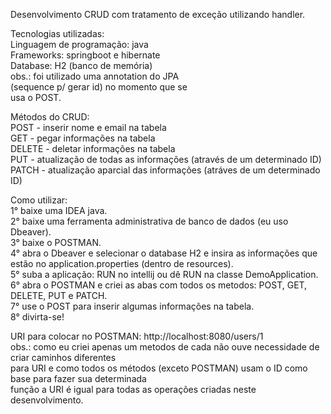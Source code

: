 Desenvolvimento CRUD com tratamento de exceção utilizando handler. 

Tecnologias utilizadas: <br>
Linguagem de programação: java <br>
Frameworks: springboot e hibernate <br>
Database: H2 (banco de memória) <br>
obs.: foi utilizado uma annotation do JPA <br> 
(sequence p/ gerar id) no momento que se <br>
usa o POST. <br>

Métodos do CRUD: <br>
POST - inserir nome e email na tabela <br>
GET - pegar informações na tabela <br>
DELETE - deletar informações na tabela <br>
PUT - atualização de todas as informações (através de um determinado ID) <br>
PATCH - atualização aparcial das informações (atráves de um determinado ID) <br>

Como utilizar: <br>
1° baixe uma IDEA java. <br>
2° baixe uma ferramenta administrativa de banco de dados (eu uso Dbeaver). <br>
3° baixe o POSTMAN. <br>
4° abra o Dbeaver e selecionar o database H2 e insira as informações que estão no application.properties (dentro de resources). <br>
5° suba a aplicação: RUN no intellij ou dê RUN na classe DemoApplication. <br>
6° abra o POSTMAN e criei as abas com todos os metodos: POST, GET, DELETE, PUT e PATCH. <br>
7° use o POST para inserir algumas informações na tabela. <br>
8° divirta-se! <br>

URI para colocar no POSTMAN: http://localhost:8080/users/1 <br>
obs.: como eu criei apenas um metodos de cada não ouve necessidade de criar caminhos diferentes <br>
para URI e como todos os métodos (exceto POSTMAN) usam o ID como base para fazer sua determinada <br>
função a URI é igual para todas as operações criadas neste desenvolvimento. 
